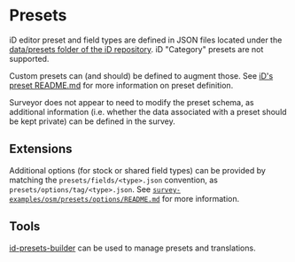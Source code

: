 # Presets

iD editor preset and field types are defined in JSON files located under the
[data/presets folder of the iD
repository](https://github.com/openstreetmap/iD/tree/master/data/presets). iD "Category" presets are
not supported.

Custom presets can (and should) be defined to augment those. See [iD's preset
README.md](https://github.com/openstreetmap/iD/blob/master/data/presets/README.md)
for more information on preset definition.

Surveyor does not appear to need to modify the preset schema, as
additional information (i.e. whether the data associated with a preset should be
kept private) can be defined in the survey. 

## Extensions

Additional options (for stock or shared field types) can be provided by matching
the `presets/fields/<type>.json` convention, as
`presets/options/tag/<type>.json`. See
[`survey-examples/osm/presets/options/README.md`](../survey-examples/osm/presets/options/README.md) for more
information.

## Tools

[id-presets-builder](https://github.com/digidem/id-presets-builder) can be used to manage presets and translations.
